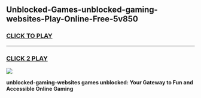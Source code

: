 
## Unblocked-Games-unblocked-gaming-websites-Play-Online-Free-5v850
<h3>
<a href="https://premium76.site?title=unblocked-gaming-websites&ref=26A">CLICK TO PLAY</a></h3>
<hr>

<h3>
<a href="https://premium76.site?title=unblocked-gaming-websites&ref=26A">CLICK 2 PLAY</a>
  
</h3>

<a href="https://premium76.site?title=unblocked-gaming-websites&ref=26A"><img src="https://clearcache.store/games.png"></a>


**unblocked-gaming-websites games unblocked: Your Gateway to Fun and Accessible Online Gaming**
